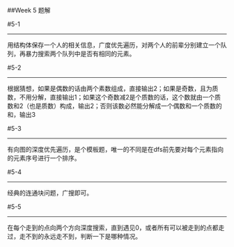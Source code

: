 ##Week 5 题解

#5-1

---

用结构体保存一个人的相关信息，广度优先遍历，对两个人的前辈分别建立一个队列，再暴力搜索两个队列中是否有相同的元素。

#5-2

---

根据猜想，如果是偶数的话由两个素数组成，直接输出2；如果是奇数，且为质数，不用分解，直接输出1；如果这个奇数减2是个质数的话，这个数就由一个质数和2（也是质数）构成，输出2；否则该数必然能分解成一个偶数和一个质数的和，输出3

#5-3

---

有向图的深度优先遍历，是个模板题，唯一的不同是在dfs前先要对每个元素指向的元素序号进行一个排序。

#5-4

---

经典的连通块问题，广搜即可。

#5-5

---

在每个走到的点向两个方向深度搜索，直到遇见0，或者所有可以被走到的点都走过，走不到的永远走不到，判断一下是哪种情况。